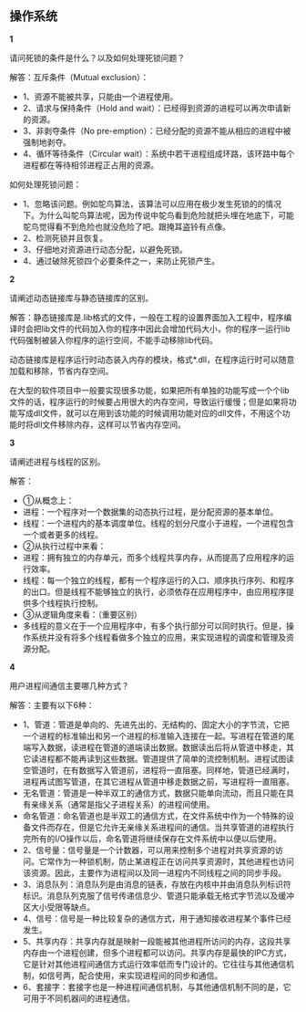 ## 操作系统

**1**

请问死锁的条件是什么？以及如何处理死锁问题？

解答：互斥条件（Mutual exclusion）：
- 1、资源不能被共享，只能由一个进程使用。
- 2、请求与保持条件（Hold and wait）：已经得到资源的进程可以再次申请新的资源。
- 3、非剥夺条件（No pre-emption）：已经分配的资源不能从相应的进程中被强制地剥夺。
- 4、循环等待条件（Circular wait）：系统中若干进程组成环路，该环路中每个进程都在等待相邻进程正占用的资源。

如何处理死锁问题：
- 1、忽略该问题。例如鸵鸟算法，该算法可以应用在极少发生死锁的的情况下。为什么叫鸵鸟算法呢，因为传说中鸵鸟看到危险就把头埋在地底下，可能鸵鸟觉得看不到危险也就没危险了吧。跟掩耳盗铃有点像。
- 2、检测死锁并且恢复。
- 3、仔细地对资源进行动态分配，以避免死锁。
- 4、通过破除死锁四个必要条件之一，来防止死锁产生。


**2**

请阐述动态链接库与静态链接库的区别。

解答：静态链接库是.lib格式的文件，一般在工程的设置界面加入工程中，程序编译时会把lib文件的代码加入你的程序中因此会增加代码大小，你的程序一运行lib代码强制被装入你程序的运行空间，不能手动移除lib代码。

动态链接库是程序运行时动态装入内存的模块，格式*.dll，在程序运行时可以随意加载和移除，节省内存空间。
  
在大型的软件项目中一般要实现很多功能，如果把所有单独的功能写成一个个lib文件的话，程序运行的时候要占用很大的内存空间，导致运行缓慢；但是如果将功能写成dll文件，就可以在用到该功能的时候调用功能对应的dll文件，不用这个功能时将dll文件移除内存，这样可以节省内存空间。
  
**3**

请阐述进程与线程的区别。

解答：

 - ①从概念上：
- 进程：一个程序对一个数据集的动态执行过程，是分配资源的基本单位。
- 线程：一个进程内的基本调度单位。线程的划分尺度小于进程，一个进程包含一个或者更多的线程。
 - ②从执行过程中来看：
- 进程：拥有独立的内存单元，而多个线程共享内存，从而提高了应用程序的运行效率。
- 线程：每一个独立的线程，都有一个程序运行的入口、顺序执行序列、和程序的出口。但是线程不能够独立的执行，必须依存在应用程序中，由应用程序提供多个线程执行控制。
 - ③从逻辑角度来看：（重要区别）
- 多线程的意义在于一个应用程序中，有多个执行部分可以同时执行。但是，操作系统并没有将多个线程看做多个独立的应用，来实现进程的调度和管理及资源分配。


**4**

用户进程间通信主要哪几种方式？

解答：主要有以下6种：
  - 1、管道：管道是单向的、先进先出的、无结构的、固定大小的字节流，它把一个进程的标准输出和另一个进程的标准输入连接在一起。写进程在管道的尾端写入数据，读进程在管道的道端读出数据。数据读出后将从管道中移走，其它读进程都不能再读到这些数据。管道提供了简单的流控制机制。进程试图读空管道时，在有数据写入管道前，进程将一直阻塞。同样地，管道已经满时，进程再试图写管道，在其它进程从管道中移走数据之前，写进程将一直阻塞。
- 无名管道：管道是一种半双工的通信方式，数据只能单向流动，而且只能在具有亲缘关系（通常是指父子进程关系）的进程间使用。
- 命名管道：命名管道也是半双工的通信方式，在文件系统中作为一个特殊的设备文件而存在，但是它允许无亲缘关系进程间的通信。当共享管道的进程执行完所有的I/O操作以后，命名管道将继续保存在文件系统中以便以后使用。
 - 2、信号量：信号量是一个计数器，可以用来控制多个进程对共享资源的访问。它常作为一种锁机制，防止某进程正在访问共享资源时，其他进程也访问该资源。因此，主要作为进程间以及同一进程内不同线程之间的同步手段。
- 3、消息队列：消息队列是由消息的链表，存放在内核中并由消息队列标识符标识。消息队列克服了信号传递信息少、管道只能承载无格式字节流以及缓冲区大小受限等缺点。
 - 4、信号：信号是一种比较复杂的通信方式，用于通知接收进程某个事件已经发生。
 - 5、共享内存：共享内存就是映射一段能被其他进程所访问的内存，这段共享内存由一个进程创建，但多个进程都可以访问。共享内存是最快的IPC方式，它是针对其他进程间通信方式运行效率低而专门设计的。它往往与其他通信机制，如信号两，配合使用，来实现进程间的同步和通信。
 - 6、套接字：套接字也是一种进程间通信机制，与其他通信机制不同的是，它可用于不同机器间的进程通信。
